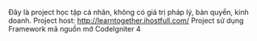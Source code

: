 Đây là project học tập cá nhân, không có giá trị pháp lý, bản quyền, kinh doanh.
Project host: http://learntogether.ihostfull.com/
Project sử dụng Framework mã nguồn mở CodeIgniter 4